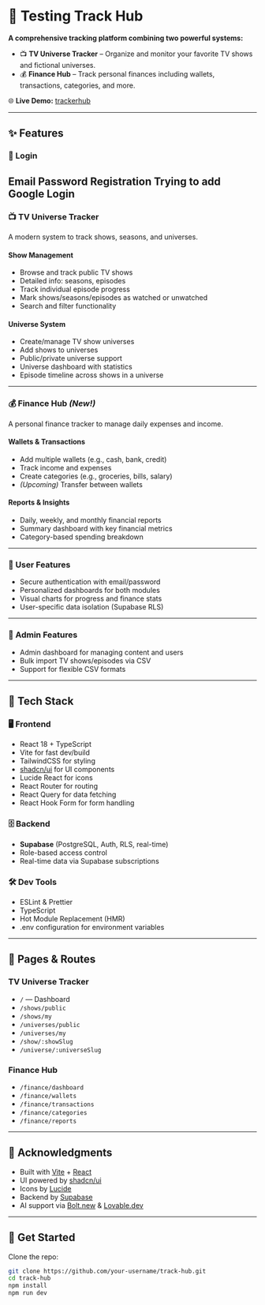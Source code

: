 # 🎯 Testing Track Hub

**A comprehensive tracking platform combining two powerful systems:**

- 📺 **TV Universe Tracker** – Organize and monitor your favorite TV shows and fictional universes.  
- 💰 **Finance Hub** – Track personal finances including wallets, transactions, categories, and more.

🌐 **Live Demo:** [trackerhub](https://trackerhub.netlify.app)

---

## ✨ Features

### 🔑 Login
Email Password Registration
Trying to add Google Login
--
### 📺 TV Universe Tracker
A modern system to track shows, seasons, and universes.

#### Show Management
- Browse and track public TV shows  
- Detailed info: seasons, episodes  
- Track individual episode progress  
- Mark shows/seasons/episodes as watched or unwatched  
- Search and filter functionality  

#### Universe System
- Create/manage TV show universes  
- Add shows to universes  
- Public/private universe support  
- Universe dashboard with statistics  
- Episode timeline across shows in a universe  

---

### 💰 Finance Hub *(New!)*
A personal finance tracker to manage daily expenses and income.

#### Wallets & Transactions
- Add multiple wallets (e.g., cash, bank, credit)  
- Track income and expenses  
- Create categories (e.g., groceries, bills, salary)  
- *(Upcoming)* Transfer between wallets  

#### Reports & Insights
- Daily, weekly, and monthly financial reports  
- Summary dashboard with key financial metrics  
- Category-based spending breakdown  

---

### 👤 User Features
- Secure authentication with email/password  
- Personalized dashboards for both modules  
- Visual charts for progress and finance stats  
- User-specific data isolation (Supabase RLS)  

---

### 🔧 Admin Features
- Admin dashboard for managing content and users  
- Bulk import TV shows/episodes via CSV  
- Support for flexible CSV formats  

---

## 🧰 Tech Stack

### 🖥️ Frontend
- React 18 + TypeScript  
- Vite for fast dev/build  
- TailwindCSS for styling  
- [shadcn/ui](https://ui.shadcn.com) for UI components  
- Lucide React for icons  
- React Router for routing  
- React Query for data fetching  
- React Hook Form for form handling  

### 🗄️ Backend
- **Supabase** (PostgreSQL, Auth, RLS, real-time)  
- Role-based access control  
- Real-time data via Supabase subscriptions  

### 🛠️ Dev Tools
- ESLint & Prettier  
- TypeScript  
- Hot Module Replacement (HMR)  
- .env configuration for environment variables  

---

## 🔑 Pages & Routes

### TV Universe Tracker
- `/` — Dashboard  
- `/shows/public`  
- `/shows/my`  
- `/universes/public`  
- `/universes/my`  
- `/show/:showSlug`  
- `/universe/:universeSlug`  

### Finance Hub
- `/finance/dashboard`  
- `/finance/wallets`  
- `/finance/transactions`  
- `/finance/categories`  
- `/finance/reports`  

---

## 🧠 Acknowledgments

- Built with [Vite](https://vitejs.dev) + [React](https://react.dev)  
- UI powered by [shadcn/ui](https://ui.shadcn.com)  
- Icons by [Lucide](https://lucide.dev)  
- Backend by [Supabase](https://supabase.com)  
- AI support via [Bolt.new](https://bolt.new) & [Lovable.dev](https://lovable.dev)  

---

## 🚀 Get Started

Clone the repo:

```bash
git clone https://github.com/your-username/track-hub.git
cd track-hub
npm install
npm run dev
